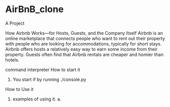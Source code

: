 # AirBnB_clone
A Project

How Airbnb Works—for Hosts, Guests, and the Company Itself
Airbnb is an online marketplace that connects people who want to rent out their property with people who are looking for accommodations, typically for short stays. Airbnb offers hosts a relatively easy way to earn some income from their property. Guests often find that Airbnb rentals are cheaper and homier than hotels.

command interpreter
How to start it

1. You start if by running ./console.py

How to Use it

1. examples of using it.
a.
